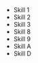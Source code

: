 <!-- Copyright (C) 2023  Kevin Sandom -->

* Skill 1
* Skill 2
* Skill 3
* Skill 8
* Skill 9
* Skill A
* Skill D
